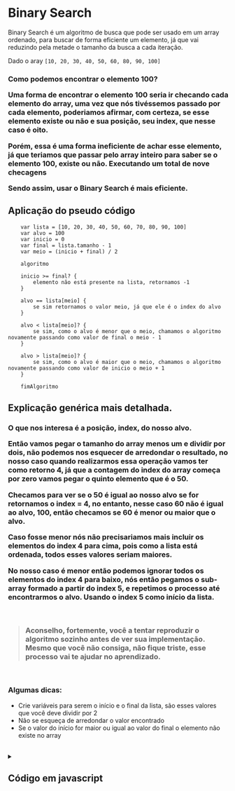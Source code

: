# Binary Search

Binary Search é um algoritmo de busca que pode ser usado em um array ordenado, para buscar de forma eficiente um elemento, já que vai reduzindo pela metade o tamanho da busca a cada iteração.

Dado o aray <code>[10, 20, 30, 40, 50, 60, 80, 90, 100]</code>

<h3>

Como podemos encontrar o elemento 100?

Uma forma de encontrar o elemento 100 seria ir checando cada elemento do array, uma vez que nós tivéssemos passado por cada elemento, poderiamos afirmar, com certeza, se esse elemento existe ou não e sua posição, seu index, que nesse caso é oito. 

Porém, essa é uma forma ineficiente de achar esse elemento, já que teriamos que passar pelo array inteiro para saber se o elemento 100, existe ou não. Executando um total de nove checagens

Sendo assim, usar o Binary Search é mais eficiente.
</h3>

## Aplicação do pseudo código

```
    var lista = [10, 20, 30, 40, 50, 60, 70, 80, 90, 100]
    var alvo = 100
    var inicio = 0
    var final = lista.tamanho - 1
    var meio = (inicio + final) / 2    

    algoritmo

    inicio >= final? {
        elemento não está presente na lista, retornamos -1
    }

    alvo == lista[meio] {
        se sim retornamos o valor meio, já que ele é o index do alvo
    }

    alvo < lista[meio]? {
        se sim, como o alvo é menor que o meio, chamamos o algoritmo novamente passando como valor de final o meio - 1
    }

    alvo > lista[meio]? {
        se sim, como o alvo é maior que o meio, chamamos o algoritmo novamente passando como valor de inicio o meio + 1
    }

    fimAlgoritmo
```

## Explicação genérica mais detalhada.

<h3>
    
O que nos interesa é a posição, index, do nosso alvo.

Então vamos pegar o tamanho do array menos um e dividir por dois, não podemos nos esquecer de arredondar o resultado, no nosso caso quando realizarmos essa operação vamos ter como retorno 4, já que a contagem do index do array começa por zero vamos pegar o quinto elemento que é o 50.

Checamos para ver se o 50 é igual ao nosso alvo se for retornamos o index = 4, no entanto, nesse caso 60 não é igual ao alvo, 100, então checamos se 60 é menor ou maior que o alvo. 

Caso fosse menor nós não precisariamos mais incluir os elementos do index 4 para cima, pois como a lista está ordenada, todos esses valores seriam maiores.

No nosso caso é menor então podemos ignorar todos os elementos do index 4 para baixo, nós então pegamos o sub-array formado a partir do index 5, e repetimos o processo até encontrarmos o alvo. Usando o index 5 como início da lista.
</h3>
    
<br>

> ### Aconselho, fortemente, você a tentar reproduzir o algoritmo sozinho antes de ver sua implementação. Mesmo que você não consiga, não fique triste, esse processo vai te ajudar no aprendizado.

<br>

### Algumas dicas:

<ul>
    <li>
    Crie variáveis para serem o início e o final da lista, são esses valores que você deve dividir por 2
    </li>
    <li>
    Não se esqueça de arredondar o valor encontrado
    </li>
    <li>
    Se o valor do início for maior ou igual ao valor do final o elemento não existe no array
    </li>
</ul> 

<br>

<details>
<summary> 
    <h2>Código em javascript</h2>
</summary>
<ul>
<ol>
<details>
<summary>
    Implementação com recurção
</summary>

~~~javascript
let arr = [10, 20, 30, 40, 50, 60, 70, 80, 90, 100]

function binarySearch(alvo, inicio, final) {
    let meio = Math.floor((inicio + final) / 2)
    
    if (inicio >= final) {
        return `O elemento não foi encontrado`
    }

    if (alvo == arr[meio]) {
        return `O elemento está no index ${meio}`
    }

    // Alvo menor que o meio
    if (alvo < arr[meio]) {
        // Não precisamos mais analizar os elementos
        // a partir do meio até o maior index
        return binarySearch(alvo, inicio, meio - 1)
    } 
    
    // alvo maior que o meio
    if (alvo > arr[meio]) {
        // Não precisamos mais analizar os elementos
        // a partir do meio até o menor index
        return binarySearch(alvo, meio + 1, final)
    }
}

console.log(binarySearch(110, 0, arr.length - 1))
~~~

</details>
</ol>
    
<ol>
<details>
<summary>
    Implementação com loop
</summary>

~~~javascript
let arr = [10, 20, 30, 40, 50, 60, 70, 80, 90, 100]

function binarySearch(alvo) {
    let inicio = 0
    let final = arr.length - 1

    while (inicio < final) {
        let meio = Math.floor((inicio + final) / 2)
    
        if (alvo == arr[meio]) {
            return `O elemento está no index ${meio}`
        }
    
        if (alvo < arr[meio]) {      
            final = meio - 1
        } 
    
        if (alvo > arr[meio]) {
            inicio = meio + 1
        }
    }
    return `O elemento não foi encontrado`
}

console.log(binarySearch(110))
~~~


</details>
</ol>
</ul>
</details>
